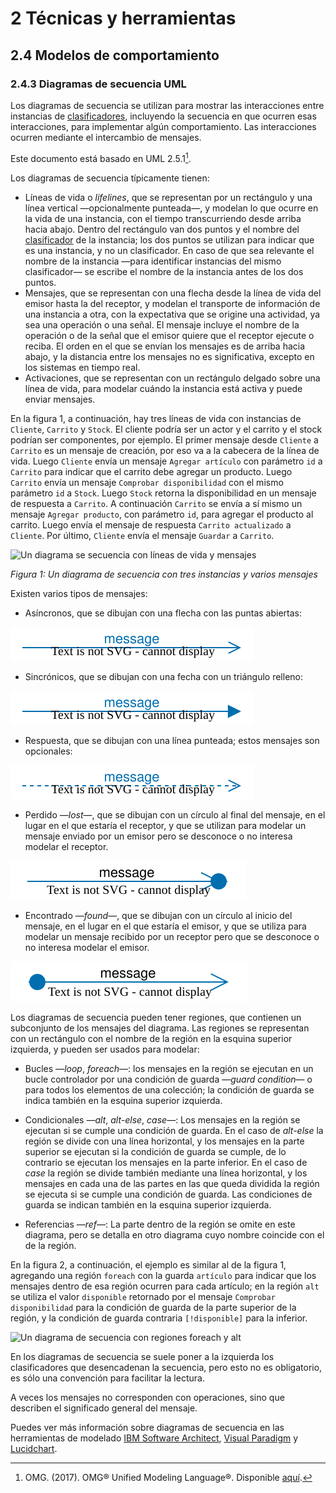 # 2 Técnicas y herramientas

## 2.4 Modelos de comportamiento

### 2.4.3 Diagramas de secuencia UML

Los diagramas de secuencia se utilizan para mostrar las interacciones entre
instancias de [clasificadores](/4_Conceptos/4_Clasificador.md), incluyendo la
secuencia en que ocurren esas interacciones, para implementar algún
comportamiento. Las interacciones ocurren mediante el intercambio de mensajes.

Este documento está basado en UML 2.5.1[^1].

Los diagramas de secuencia típicamente tienen:

* Líneas de vida o *lifelines*, que se representan por un rectángulo y una línea
  vertical —opcionalmente punteada—, y modelan lo que ocurre en la vida de una
  instancia, con el tiempo transcurriendo desde arriba hacia abajo. Dentro del
  rectángulo van dos puntos y el nombre del
  [clasificador](/4_Conceptos/4_Clasificador.md) de la instancia; los dos puntos
  se utilizan para indicar que es una instancia, y no un clasificador. En caso
  de que sea relevante el nombre de la instancia —para identificar instancias
  del mismo clasificador— se escribe el nombre de la instancia antes de los dos
  puntos.
* Mensajes, que se representan con una flecha desde la línea de vida del emisor
  hasta la del receptor, y modelan el transporte de información de una instancia
  a otra, con la expectativa que se origine una actividad, ya sea una operación
  o una señal. El mensaje incluye el nombre de la operación o de la señal que el
  emisor quiere que el receptor ejecute o reciba. El orden en el que se envían
  los mensajes es de arriba hacia abajo, y la distancia entre los mensajes no es
  significativa, excepto en los sistemas en tiempo real.
* Activaciones, que se representan con un rectángulo delgado sobre una línea de
  vida, para modelar cuándo la instancia está activa y puede enviar mensajes.

En la figura 1, a continuación, hay tres líneas de vida con instancias de
`Cliente`, `Carrito` y `Stock`. El cliente podría ser un actor y el carrito y el
stock podrían ser componentes, por ejemplo. El primer mensaje desde `Cliente` a
`Carrito` es un mensaje de creación, por eso va a la cabecera de la línea de
vida. Luego `Cliente` envía un mensaje `Agregar artículo` con parámetro `id` a
`Carrito` para indicar que el carrito debe agregar un producto. Luego `Carrito`
envía un mensaje `Comprobar disponibilidad` con el mismo parámetro `id` a
`Stock`. Luego `Stock` retorna la disponibilidad en un mensaje de respuesta a
`Carrito`. A continuación `Carrito` se envía a sí mismo un mensaje `Agregar
producto`, con parámetro `id`, para agregar el producto al carrito. Luego envía
el mensaje de respuesta `Carrito actualizado` a `Cliente`. Por último, `Cliente`
envía el mensaje `Guardar` a `Carrito`.

![Un diagrama se secuencia con líneas de vida y
mensajes](/diagrams/Sequence_Diagram_Lifelines_Messages.svg)

*Figura 1: Un diagrama de secuencia con tres instancias y varios mensajes*

Existen varios tipos de mensajes:

* Asíncronos, que se dibujan con una flecha con las puntas abiertas:

![Mensaje asíncrono](/diagrams/Sequence_Diagram_Async_Message.svg)

* Sincrónicos, que se dibujan con una fecha con un triángulo relleno:

![Mensaje sincrónico](/diagrams/Sequence_Diagram_Sync_Message.svg)

* Respuesta, que se dibujan con una línea punteada; estos mensajes son
  opcionales:

![Mensaje de respuesta](/diagrams/Sequence_Diagram_Reply_Message.svg)

* Perdido —*lost*—, que se dibujan con un círculo al final del mensaje, en el
  lugar en el que estaría el receptor, y que se utilizan para modelar un mensaje
  enviado por un emisor pero se desconoce o no interesa modelar el receptor.

![Mensaje perdido](/diagrams/Activity_Diagram_Lost.svg)

* Encontrado —*found*—, que se dibujan con un círculo al inicio del mensaje, en
  el lugar en el que estaría el emisor, y que se utiliza para modelar un mensaje
  recibido por un receptor pero que se desconoce o no interesa modelar el
  emisor.

![Mensaje encontrado en diagramas de actividad](/diagrams/Activity_Diagram_Found.svg)

Los diagramas de secuencia pueden tener regiones, que contienen un subconjunto
de los mensajes del diagrama. Las regiones se representan con un rectángulo con
el nombre de la región en la esquina superior izquierda, y pueden ser usados
para modelar:

* Bucles —*loop*, *foreach*—: los mensajes en la región se ejecutan en un bucle
  controlador por una condición de guarda —*guard condition*— o para todos los
  elementos de una colección; la condición de guarda se indica también en la
  esquina superior izquierda.

* Condicionales —*alt*, *alt-else*, *case*—: Los mensajes en la región se
  ejecutan si se cumple una condición de guarda. En el caso de *alt-else* la
  región se divide con una línea horizontal, y los mensajes en la parte superior
  se ejecutan si la condición de guarda se cumple, de lo contrario se ejecutan
  los mensajes en la parte inferior. En el caso de *case* la región se divide
  también mediante una línea horizontal, y los mensajes en cada una de las
  partes en las que queda dividida la región se ejecuta si se cumple una
  condición de guarda. Las condiciones de guarda se indican también en la
  esquina superior izquierda.

* Referencias —*ref*—: La parte dentro de la región se omite en este diagrama,
  pero se detalla en otro diagrama cuyo nombre coincide con el de la región.

En la figura 2, a continuación, el ejemplo es similar al de la figura 1,
agregando una región `foreach` con la guarda `artículo` para indicar que los
mensajes dentro de esa región ocurren para cada artículo; en la región `alt` se
utiliza el valor `disponible` retornado por el mensaje `Comprobar
disponibilidad` para la condición de guarda de la parte superior de la región, y
la condición de guarda contraria `[!disponible]` para la inferior.

![Un diagrama de secuencia con regiones foreach y
alt](/diagrams/Sequence_Diagram_Loop_Alt.svg)

En los diagramas de secuencia se suele poner a la izquierda los clasificadores
que desencadenan la secuencia, pero esto no es obligatorio, es sólo una
convención para facilitar la lectura.

A veces los mensajes no corresponden con operaciones, sino que describen el
significado general del mensaje.

Puedes ver más información sobre diagramas de secuencia en las herramientas de
modelado [IBM Software
Architect](https://www.ibm.com/docs/en/rational-soft-arch/9.7.0?topic=diagrams-sequence),
[Visual
Paradigm](https://www.visual-paradigm.com/learning/handbooks/software-design-handbook/sequence-diagram.jsp)
y [Lucidchart](https://www.lucidchart.com/pages/uml-sequence-diagram).

[^1]: OMG. (2017). OMG® Unified Modeling Language®. Disponible
    [aquí](https://www.omg.org/spec/UML/2.5.1/PDF).